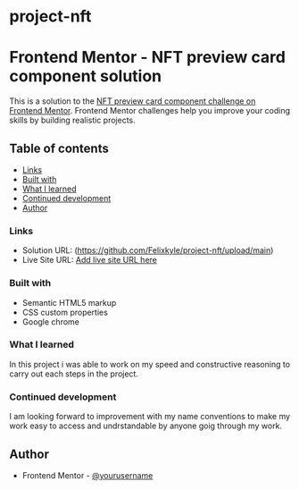 # project-nft
# Frontend Mentor - NFT preview card component solution

This is a solution to the [NFT preview card component challenge on Frontend Mentor](https://www.frontendmentor.io/challenges/nft-preview-card-component-SbdUL_w0U). Frontend Mentor challenges help you improve your coding skills by building realistic projects. 

## Table of contents

  - [Links](#links)
  - [Built with](#built-with)
  - [What I learned](#what-i-learned)
  - [Continued development](#continued-development)
  - [Author](#author)

### Links

- Solution URL: (https://github.com/Felixkyle/project-nft/upload/main)
- Live Site URL: [Add live site URL here](https://your-live-site-url.com)


### Built with

- Semantic HTML5 markup
- CSS custom properties
- Google chrome


### What I learned
In this project i was able to work on my speed and constructive reasoning to carry out each steps in the project.


### Continued development
I am looking forward to improvement with my name conventions to make my work easy to access and undrstandable by anyone goig through my work.


## Author
- Frontend Mentor - [@yourusername](https://www.frontendmentor.io/profile/@Felixkyle)

